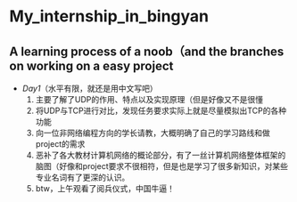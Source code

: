 # My_internship_in_bingyan
## A learning process of a noob（and the branches on working on a easy project
* *Day1*（水平有限，就还是用中文写吧）
  1. 主要了解了UDP的作用、特点以及实现原理（但是好像又不是很懂
  2. 将UDP与TCP进行对比，发现任务要求实际上就是尽量模拟出TCP的各种功能
  3. 向一位非网络编程方向的学长请教，大概明确了自己的学习路线和做project的需求
  4. 恶补了各大教材计算机网络的概论部分，有了一丝计算机网络整体框架的脑图（好像和project要求不很相符，但是也是学习了很多新知识，对某些专业名词有了更深的认识。
  5. btw，上午观看了阅兵仪式，中国牛逼！
  
  

